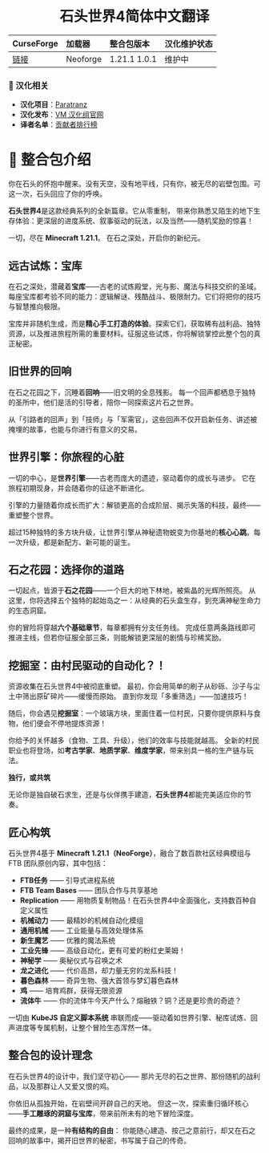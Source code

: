 <div align="center"> 
   <h1>石头世界4简体中文翻译</h1>
</div>

| CurseForge     | 加载器   | 整合包版本   | 汉化维护状态 |
| :------------- | :------- | :----------- | :----------- |
| [链接](原链接) | Neoforge | 1.21.1 1.0.1 | 维护中       |

### 📌 汉化相关

- **汉化项目**：[Paratranz](https://paratranz.cn/projects/16650)
- **汉化发布**：[VM 汉化组官网](https://vmct-cn.top/modpacks/sb4)
- **译者名单**：[贡献者排行榜](https://paratranz.cn/projects/16650/leaderboard)

# 📖 整合包介绍

你在石头的怀抱中醒来。没有天空，没有地平线，只有你，被无尽的岩壁包围。可这一次，石头回应了你的呼唤。

**石头世界4**是这款经典系列的全新篇章。它从零重制，
带来你熟悉又陌生的地下生存体验：更深层的进度系统、叙事驱动的玩法，以及当然——随机奖励的惊喜！

一切，尽在 **Minecraft 1.21.1**。
在石之深处，开启你的新纪元。

## 远古试炼：宝库

在石之深处，潜藏着**宝库**——古老的试炼殿堂，光与影、魔法与科技交织的圣域。
每座宝库都考验不同的能力：逻辑解谜、残酷战斗、极限耐力。它们将把你的技巧与智慧推向极限。

宝库并非随机生成，而是**精心手工打造的体验**。探索它们，获取稀有战利品、独特资源，以及推进旅程所需的重要材料。征服这些试炼，你将解锁掌控此整个包的真正秘密。

## 旧世界的回响

在石之花园之下，沉睡着**回响**——旧文明的全息残影。
每一个回声都栖息于独特的圣所中，他们是活的引导者，陪你一同探索这片石之世界。

从「引路者的回声」到「技师」与「军需官」，这些回声不仅开启新任务、讲述被掩埋的故事，也能与你进行有意义的交易。

## 世界引擎：你旅程的心脏

一切的中心，是**世界引擎**——古老而庞大的遗迹，驱动着你的成长与进步。
它在旅程初期现身，并会随着你的征途不断进化。

引擎的力量随着你成长而扩大：解锁更高的合成阶层、揭示失落的科技，最终——重塑整个世界。

超过15种独特的多方块升级，让世界引擎从神秘遗物蜕变为你基地的**核心心跳**。每一次升级，都是新配方、新可能的诞生。

## 石之花园：选择你的道路

一切起点，皆源于**石之花园**——一个巨大的地下林地，被紫晶的光辉所照亮。
从这里，你将选择五个独特的起始岛之一：从经典的石头盒生存，到充满神秘生命力的生态洞窟。

你的冒险将穿越**六个基础章节**，每章都拥有分支任务线。
完成任意两条路线即可推进主线，但若你征服全部三条，则能解锁更深层的剧情与珍稀奖励。

## 挖掘室：由村民驱动的自动化？！

资源收集在石头世界4中被彻底重塑。
最初，你会用简单的刷子从砂砾、沙子与尘土中筛出原矿碎片——缓慢而原始。
直到你发现「多重筛选」——加速技巧！

随后，你会遇见**挖掘室**：一个玻璃方块，里面住着一位村民，只要你提供原料与食物，他们便会不停地提炼资源！

你给予的关怀越多（食物、工具、升级），他们的效率与技能就越高。
全新的村民职业也将登场，如**考古学家**、**地质学家**、**维度学家**，带来别具一格的生产链与玩法。

**独行，或共筑**

无论你是独自破石求生，还是与伙伴携手建造，**石头世界4**都能完美适应你的节奏。

## 匠心构筑

石头世界4基于 **Minecraft 1.21.1（NeoForge）**，融合了数百款社区经典模组与 FTB 团队原创内容，其中包括：

* **FTB任务** —— 引导式进程系统
* **FTB Team Bases** —— 团队合作与共享基地
* **Replication** —— 用物质复制物品！在石头世界4中全面强化，支持数百种自定义属性
* **机械动力** —— 最精妙的机械自动化模组
* **通用机械** —— 工业能量与高效处理体系
* **新生魔艺** —— 优雅的魔法系统
* **工业先锋** —— 高级自动化，更有可爱的粉红史莱姆！
* **神秘学** —— 奥秘仪式与召唤之术
* **龙之进化** —— 代价高昂，却力量无穷的龙系科技！
* **暮色森林** —— 奇异生物、强大首领与梦幻暮色森林
* **鸡** —— 培育鸡群，获得无限资源
* **流体牛** —— 你的流体牛今天产什么？熔融铁？铜？还是更珍贵的奇迹？

一切由 **KubeJS 自定义脚本系统** 串联而成——驱动着如世界引擎、秘库试炼、回声进度等专属机制，让整个冒险生态浑然一体。

## 整合包的设计理念

在石头世界4的设计中，我们坚守初心——
那片无尽的石之世界、那份随机的战利品，以及那群让人又爱又恨的鸡。

你依旧从孤独开始，在岩壁间开辟自己的天地。
但这一次，探索重归循环核心——**手工雕琢的洞窟与宝库**，带来前所未有的地下冒险深度。

最终的成果，是一种**有结构的自由**：
你能随心建造、按己之意前行，却又在石之回响的故事中，揭开旧世界的秘密，书写属于自己的传奇。

